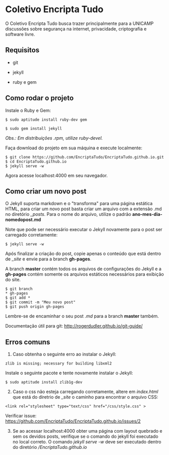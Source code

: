 # Coletivo Encripta Tudo

O Coletivo Encripta Tudo busca trazer principalmente para a UNICAMP discussões sobre segurança na internet, privacidade, criptografia e software livre.

## Requisitos

* git

* jekyll

* ruby e gem

## Como rodar o projeto

Instale o Ruby e Gem:

```
$ sudo aptitude install ruby-dev gem 

$ sudo gem install jekyll
```

*Obs.: Em distribuições .rpm, utilize ruby-devel.*

Faça download do projeto em sua máquina e execute localmente:
```
$ git clone https://github.com/EncriptaTudo/EncriptaTudo.github.io.git
$ cd EncriptaTudo.github.io
$ jekyll serve -w 
```

Agora acesse localhost:4000 em seu navegador.

## Como criar um novo post

O Jekyll suporta markdown e o "transforma" para uma página estática HTML, para criar um novo post basta criar um arquivo com a extensão .md no diretório *_posts*.
Para o nome do arquivo, utilize o padrão **ano-mes-dia-nomedopost.md**

Note que pode ser necessário executar o Jekyll novamente para o post ser carregado corretamente:
```
$ jekyll serve -w
```
Após finalizar a criação do post, copie apenas o conteúdo que está dentro de *_site* e envie para a branch **gh-pages**. 

A branch **master** contém todos os arquivos de configurações do Jekyll e a **gh-pages** contém somente os arquivos estáticos necessários para exibição do site. 

``` 
$ git branch
* gh-pages
$ git add *
$ git commit -m "Meu novo post" 
$ git push origin gh-pages
```

Lembre-se de encaminhar o seu post *.md* para a branch **master** também. 

Documentação útil para git: http://rogerdudler.github.io/git-guide/

## Erros comuns 

1. Caso obtenha o seguinte erro ao instalar o Jekyll:
```
zlib is missing; necessary for building libxml2
```

Instale o seguinte pacote e tente novamente instalar o Jekyll: 

```
$ sudo aptitude install zlib1g-dev
```

2. Caso o css não esteja carregando corretamente, altere em *index.html* que está do diretrio de *_site* o caminho para encontrar o arquivo CSS:

```
<link rel="stylesheet" type="text/css" href="/css/style.css" >
```

Verificar issue: https://github.com/EncriptaTudo/EncriptaTudo.github.io/issues/2

3. Se ao acessar localhost:4000 obter uma página com layout quebrado e sem os devidos posts, verifique se o comando do jekyll foi executado no local correto.
O comando *jekyll serve -w* deve ser executado dentro do diretório */EncriptaTudo.github.io*
